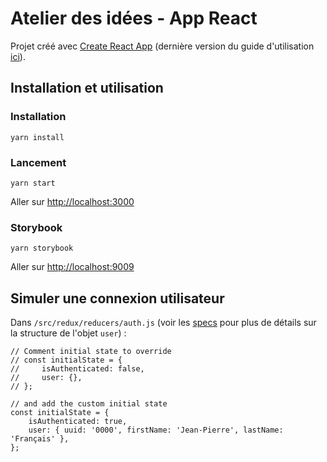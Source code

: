 # Atelier des idées - App React

Projet créé avec [Create React App](https://github.com/facebookincubator/create-react-app) (dernière version du guide d'utilisation [ici](https://github.com/facebookincubator/create-react-app/blob/master/packages/react-scripts/template/README.md)).

## Installation et utilisation

### Installation

`yarn install`

### Lancement

`yarn start`

Aller sur [http://localhost:3000](http://localhost:3000)

### Storybook

`yarn storybook`

Aller sur [http://localhost:9009](http://localhost:9009)

## Simuler une connexion utilisateur

Dans `/src/redux/reducers/auth.js` (voir les [specs](https://github.com/EnMarche/en-marche.fr/blob/adi-react/features/api/adherents.feature#L128) pour plus de détails sur la structure de l'objet `user`) :

```
// Comment initial state to override
// const initialState = {
//     isAuthenticated: false,
//     user: {},
// };

// and add the custom initial state
const initialState = {
    isAuthenticated: true,
    user: { uuid: '0000', firstName: 'Jean-Pierre', lastName: 'Français' },
};
```
